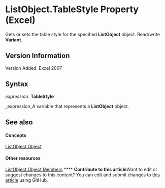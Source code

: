
# ListObject.TableStyle Property (Excel)

Gets or sets the table style for the specified  **ListObject** object. Read/write **Variant**.


## Version Information

Version Added: Excel 2007 


## Syntax

 _expression_. **TableStyle**

 _expression_A variable that represents a  **ListObject** object.


## See also


#### Concepts


 [ListObject Object](46de6c4f-8ce0-0c7d-da59-6e52f5eab612.md)
#### Other resources


 [ListObject Object Members](d34f895c-cf60-f644-866b-7b757716e7a6.md)
****   **Contribute to this article**Want to edit or suggest changes to this content? You can edit and submit changes to  [this article](https://github.com/jhershey00/VBA_Excel_Test/OpenXMLCon/articles/e9c2d152-e060-3132-d27c-35020d3380ab.md) using GitHub.


